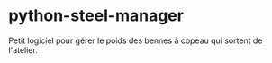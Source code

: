 # python-steel-manager

Petit logiciel pour gérer le poids des bennes à copeau qui sortent de l'atelier.
